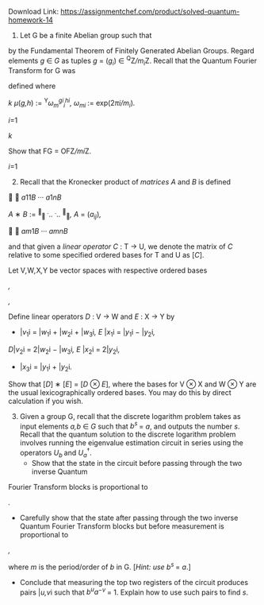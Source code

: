 Download Link: https://assignmentchef.com/product/solved-quantum-homework-14
<br>
<ol>

 <li>Let G be a finite Abelian group such that</li>

</ol>

by the Fundamental Theorem of Finitely Generated Abelian Groups. Regard elements <em>g </em>∈ <em>G </em>as tuples <em>g </em>= (<em>g<sub>i</sub></em>) ∈ <sup>Q</sup>Z<em>/m<sub>i</sub></em>Z. Recall that the Quantum Fourier Transform for G was

defined where

<em>k µ</em>(<em>g,h</em>) := <sup>Y</sup><em>ω<sub>m</sub><sup>g</sup></em><em><sup>i</sup></em><em><sub>i</sub><sup>h</sup></em><em><sup>i</sup>,    ω<sub>m</sub></em><em><sub>i </sub></em>:= exp(2<em>πi/m<sub>i</sub></em>)<em>.</em>

<em>i</em>=1

<em>k</em>

Show that FG = OFZ<em>/m</em><em>i</em>Z.

<em>i</em>=1

<ol start="2">

 <li>Recall that the Kronecker product of <em>matrices A </em>and <em>B </em>is defined</li>

</ol>

   <em>a</em>11<em>B            </em>···            <em>a</em>1<em>n</em><em>B</em>

<em>A </em>∗ <em>B </em>:= <sup></sup><sub>    </sub><sup>.</sup>..                       <sup>.</sup>..    <sup></sup><sub></sub><em>,                             A </em>= (<em>a<sub>ij</sub></em>)<em>,</em>

   <em>a</em><em>m</em>1<em>B           </em>···            <em>a</em><em>mnB</em>

and that given a <em>linear operator C </em>: T → U, we denote the matrix of <em>C </em>relative to some specified ordered bases for T and U as [<em>C</em>].

Let V<em>,</em>W<em>,</em>X<em>,</em>Y be vector spaces with respective ordered bases

<em>,</em>

<em>,</em>

Define linear operators <em>D </em>: V → W and <em>E </em>: X → Y by

<ul>

 <li>|<em>v</em><sub>1</sub>i = |<em>w</em><sub>1</sub>i + |<em>w</em><sub>2</sub>i + |<em>w</em><sub>3</sub>i<em>, E </em>|<em>x</em><sub>1</sub>i = |<em>y</em><sub>1</sub>i − |<em>y</em><sub>2</sub>i<em>,</em></li>

</ul>

<em>D</em>|<em>v</em><sub>2</sub>i = 2|<em>w</em><sub>2</sub>i − |<em>w</em><sub>3</sub>i<em>,                                            E </em>|<em>x</em><sub>2</sub>i = 2|<em>y</em><sub>2</sub>i<em>,</em>

<ul>

 <li>|<em>x</em><sub>3</sub>i = |<em>y</em><sub>1</sub>i + |<em>y</em><sub>2</sub>i<em>.</em></li>

</ul>

Show that [<em>D</em>] ∗ [<em>E</em>] = [<em>D </em>⊗ <em>E</em>], where the bases for V ⊗ X and W ⊗ Y are the usual lexicographically ordered bases. You may do this by direct calculation if you wish.

<ol start="3">

 <li>Given a group G, recall that the discrete logarithm problem takes as input elements <em>a,b </em>∈ <em>G </em>such that <em>b<sup>s </sup></em>= <em>a</em>, and outputs the number <em>s</em>. Recall that the quantum solution to the discrete logarithm problem involves running the eigenvalue estimation circuit in series using the operators <em>U<sub>b </sub></em>and <em>U<sub>a</sub></em><sup>†</sup>.

  <ul>

   <li>Show that the state in the circuit before passing through the two inverse Quantum</li>

  </ul></li>

</ol>

Fourier Transform blocks is proportional to

<em>.</em>

<ul>

 <li>Carefully show that the state after passing through the two inverse Quantum Fourier Transform blocks but before measurement is proportional to</li>

</ul>

<em> ,</em>

where <em>m </em>is the period/order of <em>b </em>in G. [<em>Hint: use b<sup>s </sup></em>= <em>a</em>.]

<ul>

 <li>Conclude that measuring the top two registers of the circuit produces pairs |<em>u,v</em>i such that <em>b<sup>u</sup>a</em><sup>−<em>v </em></sup>= 1. Explain how to use such pairs to find <em>s</em>.</li>

</ul>